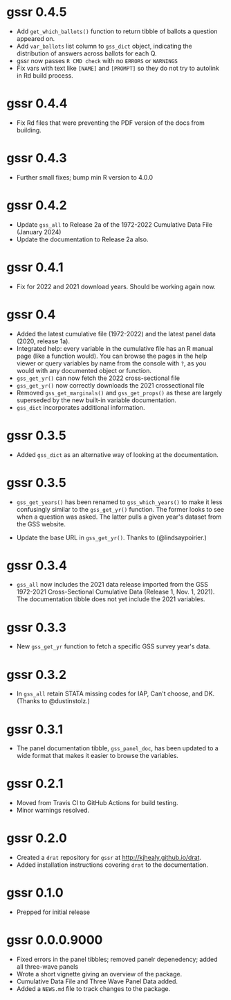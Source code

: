 # gssr 0.4.5

* Add `get_which_ballots()` function to return tibble of ballots a question appeared on.
* Add `var_ballots` list column to `gss_dict` object, indicating the distribution of answers across ballots for each Q.
* gssr now passes `R CMD check` with no `ERRORS` or `WARNINGS` 
* Fix vars with text like `[NAME]` and `[PROMPT]` so they do not try to autolink in Rd build process.

# gssr 0.4.4

* Fix Rd files that were preventing the PDF version of the docs from building.

# gssr 0.4.3

* Further small fixes; bump min R version to 4.0.0

# gssr 0.4.2

* Update `gss_all` to Release 2a of the 1972-2022 Cumulative Data File (January 2024)
* Update the documentation to Release 2a also.

# gssr 0.4.1

* Fix for 2022 and 2021 download years. Should be working again now. 

# gssr 0.4

* Added the latest cumulative file (1972-2022) and the latest panel data (2020, release 1a).
* Integrated help: every variable in the cumulative file has an R manual page (like a function would). You can browse the pages in the help viewer or query variables by name from the console with `?`, as you would with any documented object or function.
* `gss_get_yr()` can now fetch the 2022 cross-sectional file
* `gss_get_yr()` now correctly downloads the 2021 crossectional file
* Removed `gss_get_marginals()` and `gss_get_props()` as these are largely superseded by the new built-in variable documentation. 
* `gss_dict` incorporates additional information. 


# gssr 0.3.5

* Added `gss_dict` as an alternative way of looking at the documentation.

# gssr 0.3.5

* `gss_get_years()` has been renamed to `gss_which_years()` to make it less confusingly similar to the `gss_get_yr()` function. The former looks to see when a question was asked. The latter pulls a given year's dataset from the GSS website.

* Update the base URL in `gss_get_yr()`. Thanks to (@lindsaypoirier.)

# gssr 0.3.4

* `gss_all` now includes the 2021 data release imported from the GSS 1972-2021 Cross-Sectional Cumulative Data (Release 1, Nov. 1, 2021). The documentation tibble does not yet include the 2021 variables.

# gssr 0.3.3

* New `gss_get_yr` function to fetch a specific GSS survey year's data. 

# gssr 0.3.2

* In `gss_all` retain STATA missing codes for IAP, Can't choose, and DK. (Thanks to @dustinstolz.)

# gssr 0.3.1

* The panel documentation tibble, `gss_panel_doc`, has been updated to a wide format that makes it easier to browse the variables.

# gssr 0.2.1

* Moved from Travis CI to GitHub Actions for build testing.
* Minor warnings resolved.

# gssr 0.2.0

* Created a `drat` repository for `gssr` at <http://kjhealy.github.io/drat>.
* Added installation instructions covering `drat` to the documentation.


# gssr 0.1.0

* Prepped for initial release

# gssr 0.0.0.9000

* Fixed errors in the panel tibbles; removed panelr depenedency; added all three-wave panels
* Wrote a short vignette giving an overview of the package.
* Cumulative Data File and Three Wave Panel Data added.
* Added a `NEWS.md` file to track changes to the package.
